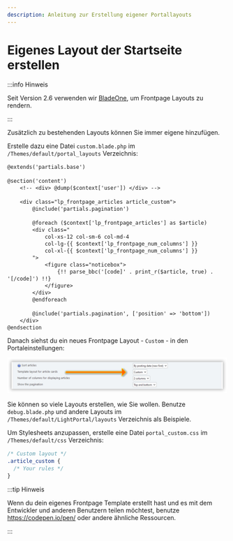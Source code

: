 ```yaml
---
description: Anleitung zur Erstellung eigener Portallayouts
---
```


# Eigenes Layout der Startseite erstellen

:::info Hinweis

Seit Version 2.6 verwenden wir [BladeOne](https://github.com/EFTEC/BladeOne), um Frontpage Layouts zu rendern.

:::

Zusätzlich zu bestehenden Layouts können Sie immer eigene hinzufügen.

Erstelle dazu eine Datei `custom.blade.php` im `/Themes/default/portal_layouts` Verzeichnis:

```php:line-numbers {6,16}
@extends('partials.base')

@section('content')
	<!-- <div> @dump($context['user']) </div> -->

	<div class="lp_frontpage_articles article_custom">
		@include('partials.pagination')

		@foreach ($context['lp_frontpage_articles'] as $article)
		<div class="
			col-xs-12 col-sm-6 col-md-4
			col-lg-{{ $context['lp_frontpage_num_columns'] }}
			col-xl-{{ $context['lp_frontpage_num_columns'] }}
		">
			<figure class="noticebox">
				{!! parse_bbc('[code]' . print_r($article, true) . '[/code]') !!}
			</figure>
		</div>
		@endforeach

		@include('partials.pagination', ['position' => 'bottom'])
	</div>
@endsection
```

Danach siehst du ein neues Frontpage Layout - `Custom` - in den Portaleinstellungen:

![Select custom template](set_custom_template.png)

Sie können so viele Layouts erstellen, wie Sie wollen. Benutze `debug.blade.php` und andere Layouts im `/Themes/default/LightPortal/layouts` Verzeichnis als Beispiele.

Um Stylesheets anzupassen, erstelle eine Datei `portal_custom.css` im `/Themes/default/css` Verzeichnis:

```css {3}
/* Custom layout */
.article_custom {
  /* Your rules */
}
```

:::tip Hinweis

Wenn du dein eigenes Frontpage Template erstellt hast und es mit dem Entwickler und anderen Benutzern teilen möchtest, benutze https://codepen.io/pen/ oder andere ähnliche Ressourcen.

:::
